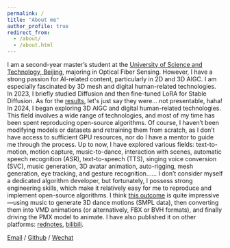 ```yaml
---
permalink: /
title: "About me"
author_profile: true
redirect_from: 
  - /about/
  - /about.html
---
```


I am a second-year master’s student at the [University of Science and Technology, Beijing](https://www.ustb.edu.cn/), majoring in Optical Fiber Sensing. However, I have a strong passion for AI-related content, particularly in 2D and 3D AIGC.  I am especially fascinated by 3D mesh and digital human-related technologies.
In 2023, I briefly studied Diffusion and then fine-tuned LoRA for Stable Diffusion. As for the [results](https://github.com/RuiqingTang/sd_lora_study), let's just say they were... not presentable, haha!
In 2024, I began exploring 3D AIGC and digital human-related technologies. This field involves a wide range of technologies, and most of my time has been spent reproducing open-source algorithms. Of course, I haven’t been modifying models or datasets and retraining them from scratch, as I don’t have access to sufficient GPU resources, nor do I have a mentor to guide me through the process.
Up to now, I have explored various fields: text-to-motion, motion capture, music-to-dance, interaction with scenes, automatic speech recognition (ASR), text-to-speech (TTS), singing voice conversion (SVC), music generation, 3D avatar animation, auto-rigging, mesh generation, eye tracking, and gesture recognition......
I don’t consider myself a dedicated algorithm developer, but fortunately, I possess strong engineering skills, which make it relatively easy for me to reproduce and implement open-source algorithms.
I think [this outcome](https://youtu.be/z8XGXPcp_5k?si=hWQLo2531hkO04-N) is quite impressive—using music to generate 3D dance motions (SMPL data), then converting them into VMD animations (or alternatively, FBX or BVH formats), and finally driving the PMX model to animate. I have also published it on other platforms: [rednotes](https://www.xiaohongshu.com/discovery/item/67cbdd36000000000e005416?source=webshare&xhsshare=pc_web&xsec_token=ABT23s92SHRGg6EHT0gRCOq_UYBaztvinbD5yuVOpyJJs=&xsec_source=pc_share), [bilibili](https://www.bilibili.com/video/BV1DS99Y2Ei8/?share_source=copy_web&vd_source=2cb3b7dea2b9d6e5fd1c199158d16e4f).

[Email](mailto:tangruiqing123@gmail.com) / [Github](https://github.com/RuiqingTang) / [Wechat](../images/wechat.png) 

